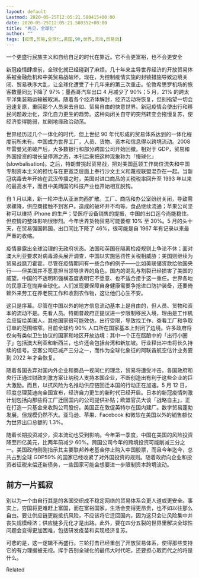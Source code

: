 ```yaml
---
layout: default
Lastmod: 2020-05-25T12:05:21.580415+00:00
date: 2020-05-25T12:05:21.580352+00:00
title: "再见，全球化"
author: ""
tags: [疫情,贸易,全球化,美国,90,世界,流动,贸易战]
---
```


一个更盛行民族主义和自给自足的时代在靠近。它不会更富裕，也不会更安全​

新冠疫情肆虐前，全球化就已经碰到了麻烦。几十年来主导世界经济的开放贸易体系被金融危机和中美贸易战破坏。现在，为控制疫情实施的封锁措施导致边境关闭、贸易秩序大乱，让全球化遭受了十几年来的第三次重击。伦敦希思罗机场的旅客数量同比下降了 97%；墨西哥汽车出口 4 月减少了 90%；5 月，21% 的跨太平洋集装箱运输被取消。随着各个经济体解封，经济活动将恢复，但别指望一切会迅速复原，重回那个人员来去自如、贸易自由的快意世界。新冠疫情会使出行和移民问题政治化，深化自力更生的趋势。这种向闭关自守的突然转变会拖慢复苏，使经济变得脆弱，加剧地缘政治动荡。

世界经历过几个一体化的时代，但上世纪 90 年代形成的贸易体系达到的一体化程度前所未有。中国成为世界工厂，人员、货物、资本和信息得以跨境流动。2008 年雷曼兄弟破产后，大多数银行和部分跨国公司开始回撤。相对于 GDP，贸易和外国投资的增长呈停滞之态，本刊后来把这种现象称为「慢球化」(slowbalisation)。之后，特朗普挑起贸易战，把对美国蓝领工作岗位流失和中国专制资本主义的担忧与在更宽泛层面上奉行沙文主义和蔑视联盟混杂在一起。当新冠病毒去年开始在武汉传播之时，美国对进口商品的关税税率回升至 1993 年以来的最高水平，而且中美两国的科技产业也开始相互脱钩。

自 1 月以来，新一轮冲击从亚洲向西扩散。工厂、商店和办公室纷纷关闭，导致需求骤降，供应商接触不到客户。造成的破坏并不均等。食品继续流通；苹果公司坚称可以维持 iPhone 的生产；受医疗设备销售的提振，中国的出口迄今尚能稳住。但疫情的整体影响很惨烈。今年世界货物贸易可能萎缩 10% 至 30%。5 月的头十天，在贸易强国韩国，出口同比下降了 46%，很可能是自 1967 年有记录以来最严重的收缩。

疫情暴露出全球治理的无政府状态。法国和英国在隔离检疫规则上争论不休；面对澳大利亚要求对病毒源头展开调查，中国以实施惩罚性关税相威胁；美国则继续为贸易战磨刀霍霍。尽管在疫情期间有一些合作的例子——比如美联储贷款给他国央行——但美国并不愿意担当领导世界的角色。国内的混乱与割裂已经损害了美国的威望。中国的不透明和强横态度表明它不愿意、也不适合接手这一重任。世界各地的民意正在抛弃全球化。人们发现要保障自身健康需要争抢进口防护装备，还要倚赖外来劳工在养老院工作和收割农作物，这让他们心生不安。

这只是序幕。尽管在中国以外的地方信息流动基本上是自由的，但人员、货物和资本的流动不是。先看人员。特朗普政府正提议进一步限制移民入境，理由是工作机会应留给美国人。其他国家很可能效仿。出行受限，导致找工作、查看工厂和争取订单的范围缩窄。目前全球约 90% 人口所在国家基本上封闭了边境。许多政府将仅向有类似卫生协议的国家和地区开放边境：其中一个正在酝酿中的「出行小圈子」包括澳大利亚和新西兰，也许还会包括台湾和新加坡。行业释出冲击将长久持续的信号。空客公司已减产三分之一，而作为全球化象征的阿联酋航空估计业务要到 2022 年才会恢复。

随着各国丢弃对国内外企业和商品一视同仁的理念，贸易将遭受冲击。各国政府和央行正通过财政刺激方案让纳税人支持本国企业，不断创造出有利于这些企业的巨大激励。而且，以抗风险为名推动供应链回迁本国的行动正在加速。5 月 12 日，印度总理莫迪向全国宣布，经济自力更生的新时代已经开启。日本的新冠疫情刺激计划包括向那些将工厂迁回国内的公司提供补贴；欧盟官员大谈「战略自主」，正在打造一只基金来收购公司股份。美国正在敦促英特尔在国内建厂。数字贸易蓬勃发展，但规模仍然不大。亚马逊、苹果、Facebook 和微软在美国以外的销售额仅为世界出口总额的 1.3%。

随着长期投资减少，资本流动也受到影响。今年第一季度，中国在美国的风险投资降至四亿美元，比两年前减少 60%。跨国公司今年的跨境投资可能削减三分之一。美国政府刚刚指示其主要联邦养老基金停止购入中国股票，而且今年迄今，总共占到全球 GDP59% 的国家已经收紧了对外国投资的规则。随着政府向企业和投资者征税来偿还新债务，一些国家可能会想要进一步限制资本跨境流动。

前方一片孤寂
------

别以为一个由自行其是的各国交织成不稳定网络的贸易体系会更人道或更安全。事实上，穷国将更难赶上富国，而在富裕国家，生活会变得更昂贵，也不如以往那么自由。要让供应链更能抵抗风险，不应该将它迁回国内，因为这只会让风险集中并丧失规模经济；供应链多元化才是出路。此外，要在四分五裂的世界里解决全球性问题会变得更加困难，包括研发疫苗和实现经济复苏。

可悲的是，这一逻辑不再盛行。三轮打击已经重创了开放贸易体系，使得那些支持它的有力理据被无视。挥手告别全球化的最伟大时代吧，还要担心取而代之的将是什么。

Related

